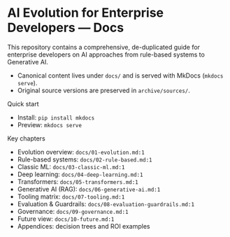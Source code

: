 # AI Evolution for Enterprise Developers — Docs

This repository contains a comprehensive, de-duplicated guide for enterprise developers on AI approaches from rule-based systems to Generative AI.

- Canonical content lives under `docs/` and is served with MkDocs (`mkdocs serve`).
- Original source versions are preserved in `archive/sources/`.

Quick start
- Install: `pip install mkdocs`
- Preview: `mkdocs serve`

Key chapters
- Evolution overview: `docs/01-evolution.md:1`
- Rule-based systems: `docs/02-rule-based.md:1`
- Classic ML: `docs/03-classic-ml.md:1`
- Deep learning: `docs/04-deep-learning.md:1`
- Transformers: `docs/05-transformers.md:1`
- Generative AI (RAG): `docs/06-generative-ai.md:1`
- Tooling matrix: `docs/07-tooling.md:1`
- Evaluation & Guardrails: `docs/08-evaluation-guardrails.md:1`
- Governance: `docs/09-governance.md:1`
- Future view: `docs/10-future.md:1`
- Appendices: decision trees and ROI examples
